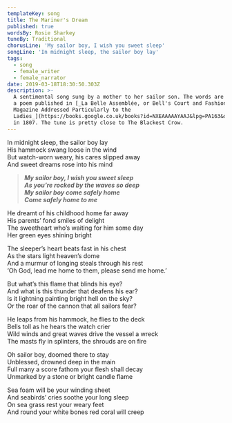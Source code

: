 ```yaml
---
templateKey: song
title: The Mariner's Dream
published: true
wordsBy: Rosie Sharkey
tuneBy: Traditional
chorusLine: 'My sailor boy, I wish you sweet sleep'
songLine: 'In midnight sleep, the sailor boy lay'
tags:
  - song
  - female_writer
  - female_narrator
date: 2019-03-18T18:30:50.303Z
description: >-
  A sentimental song sung by a mother to her sailor son. The words are based on
  a poem published in [_La Belle Assemblée, or Bell's Court and Fashionable
  Magazine Addressed Particularly to the
  Ladies_](https://books.google.co.uk/books?id=NXEAAAAAYAAJ&lpg=PA163&dq=la%20belle%20assemblee%20sailor&pg=PA163#v=onepage&q=la%20belle%20assemblee%20sailor&f=false)_,_
  in 1807. The tune is pretty close to The Blackest Crow.
---
```

In midnight sleep, the sailor boy lay\
His hammock swang loose in the wind\
But watch-worn weary, his cares slipped away\
And sweet dreams rose into his mind

>***My sailor boy, I wish you sweet sleep\
As you’re rocked by the waves so deep\
My sailor boy come safely home\
Come safely home to me***

He dreamt of his childhood home far away\
His parents’ fond smiles of delight\
The sweetheart who’s waiting for him some day\
Her green eyes shining bright

The sleeper’s heart beats fast in his chest\
As the stars light heaven’s dome \
And a murmur of longing steals through his rest\
‘Oh God, lead me home to them, please send me home.’

But what’s this flame that blinds his eye?\
And what is this thunder that deafens his ear?\
Is it lightning painting bright hell on the sky?\
Or the roar of the cannon that all sailors fear?

He leaps from his hammock, he flies to the deck\
Bells toll as he hears the watch crier\
Wild winds and great waves drive the vessel a wreck\
The masts fly in splinters, the shrouds are on fire

Oh sailor boy, doomed there to stay\
Unblessed, drowned deep in the main\
Full many a score fathom your flesh shall decay \
Unmarked by a stone or bright candle flame

Sea foam will be your winding sheet\
And seabirds’ cries soothe your long sleep\
On sea grass rest your weary feet\
And round your white bones red coral will creep
